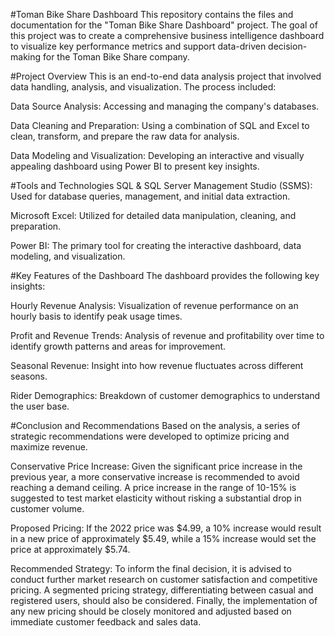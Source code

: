 #Toman Bike Share Dashboard
This repository contains the files and documentation for the "Toman Bike Share Dashboard" project. The goal of this project was to create a comprehensive business intelligence dashboard to visualize key performance metrics and support data-driven decision-making for the Toman Bike Share company.

#Project Overview
This is an end-to-end data analysis project that involved data handling, analysis, and visualization. The process included:

Data Source Analysis: Accessing and managing the company's databases.

Data Cleaning and Preparation: Using a combination of SQL and Excel to clean, transform, and prepare the raw data for analysis.

Data Modeling and Visualization: Developing an interactive and visually appealing dashboard using Power BI to present key insights.

#Tools and Technologies
SQL & SQL Server Management Studio (SSMS): Used for database queries, management, and initial data extraction.

Microsoft Excel: Utilized for detailed data manipulation, cleaning, and preparation.

Power BI: The primary tool for creating the interactive dashboard, data modeling, and visualization.

#Key Features of the Dashboard
The dashboard provides the following key insights:

Hourly Revenue Analysis: Visualization of revenue performance on an hourly basis to identify peak usage times.

Profit and Revenue Trends: Analysis of revenue and profitability over time to identify growth patterns and areas for improvement.

Seasonal Revenue: Insight into how revenue fluctuates across different seasons.

Rider Demographics: Breakdown of customer demographics to understand the user base.

#Conclusion and Recommendations
Based on the analysis, a series of strategic recommendations were developed to optimize pricing and maximize revenue.

Conservative Price Increase: Given the significant price increase in the previous year, a more conservative increase is recommended to avoid reaching a demand ceiling. A price increase in the range of 10-15% is suggested to test market elasticity without risking a substantial drop in customer volume.

Proposed Pricing: If the 2022 price was $4.99, a 10% increase would result in a new price of approximately $5.49, while a 15% increase would set the price at approximately $5.74.

Recommended Strategy: To inform the final decision, it is advised to conduct further market research on customer satisfaction and competitive pricing. A segmented pricing strategy, differentiating between casual and registered users, should also be considered. Finally, the implementation of any new pricing should be closely monitored and adjusted based on immediate customer feedback and sales data.
